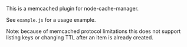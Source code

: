 This is a memcached plugin for node-cache-manager.

See `example.js` for a usage example.

Note: because of memcached protocol limitations this does not support listing keys or changing TTL after an item is already created.
